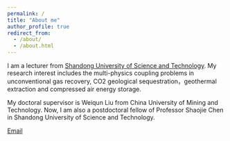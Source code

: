 ```yaml
---
permalink: /
title: "About me"
author_profile: true
redirect_from: 
  - /about/
  - /about.html
---
```


I am a lecturer from [Shandong University of Science and Technology](https://fcea.sdust.edu.cn/info/1066/5491.htm). My research interest includes the multi-physics coupling problems in unconventional gas recovery, CO2 geological sequestration，geothermal extraction and compressed air energy storage. 

My doctoral supervisor is Weiqun Liu from China University of Mining and Technology. Now, I am also a postdoctoral fellow of Professor Shaojie Chen in Shandong University of Science and Technology. 

[Email](ruiyang9519@gmail.com)




